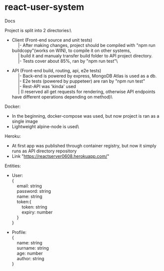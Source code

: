 # react-user-system

Docs

Project is split into 2 directories:\
- Client (Front-end source and unit tests)\
&nbsp;&nbsp;&nbsp;&nbsp;        |- After making changes, project should be compiled with "npm run buildcopy"(works on WIN), to compile it on other systems,\
&nbsp;&nbsp;&nbsp;&nbsp;        |  build it and manualy transfer build folder to API project directory.\
&nbsp;&nbsp;&nbsp;&nbsp;        |- Tests cover about 85%, ran by "npm run test"\
  
- API (Front-end build, routing, api, e2e tests)\
&nbsp;&nbsp;&nbsp;&nbsp;        |- Back-end is powered by express, MongoDB Atlas is used as a db.\
&nbsp;&nbsp;&nbsp;&nbsp;        |- E2e tests (powered by puppeteer) are ran by "npm run test"\
&nbsp;&nbsp;&nbsp;&nbsp;        |- Rest-API was 'kinda' used\
&nbsp;&nbsp;&nbsp;&nbsp;        | (I reserved all get requests for rendering, otherwise API endpoints have different operations depending on method)\

Docker:

- In the beginning, docker-compose was used, but now project is ran as a single image
- Lightweight alpine-node is used\

Heroku:

- At first app was published through container registry, but now it simply runs as API directory repository
- Link "https://reactserver0608.herokuapp.com/"


Entities:

- User:\
{\
&nbsp;&nbsp;&nbsp;&nbsp;email: string\
&nbsp;&nbsp;&nbsp;&nbsp;password: string\
&nbsp;&nbsp;&nbsp;&nbsp;name: string\
&nbsp;&nbsp;&nbsp;&nbsp;token:{\
	&nbsp;&nbsp;&nbsp;&nbsp;&nbsp;&nbsp;&nbsp;&nbsp;token: string\
	&nbsp;&nbsp;&nbsp;&nbsp;&nbsp;&nbsp;&nbsp;&nbsp;expiry: number\
	&nbsp;&nbsp;&nbsp;&nbsp;}\
 }
 
- Profile:\
{\
&nbsp;&nbsp;&nbsp;&nbsp;name: string\
&nbsp;&nbsp;&nbsp;&nbsp;surname: string\
&nbsp;&nbsp;&nbsp;&nbsp;age: number\
&nbsp;&nbsp;&nbsp;&nbsp;author: string\
 }	

